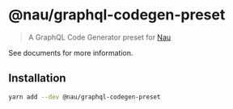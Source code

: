 # @nau/graphql-codegen-preset

> A GraphQL Code Generator preset for [Nau](https://github.com/kazekyo/nau)

See documents for more information.

## Installation

```sh
yarn add --dev @nau/graphql-codegen-preset
```
